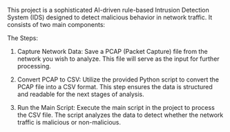 This project is a sophisticated AI-driven rule-based Intrusion Detection System (IDS) designed to detect malicious behavior in network traffic. It consists of two main components:

The Steps:

1. Capture Network Data: Save a PCAP (Packet Capture) file from the network you wish to analyze. This file will serve as the input for further processing.


2. Convert PCAP to CSV: Utilize the provided Python script to convert the PCAP file into a CSV format. This step ensures the data is structured and readable for the next stages of analysis.


3. Run the Main Script: Execute the main script in the project to process the CSV file. The script analyzes the data to detect whether the network traffic is malicious or non-malicious.